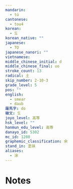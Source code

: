 ```yaml
---
mandarin:
  - tú
cantonese:
  - tou4
korean:
  - 도
korean_native: ""
japanese:
  - TO
japanese_nanori: ""
vietnamese:
middle_chinese_initial: d
middle_chinese_final: uo
stroke_count: 13
radical: 土
skip_number: 2-10-3
grade_level: 5
pos: ""
english:
  - smear
  - daub
羅馬字: do
韓文: 도
joyo_level: 高等
hsk_level: ""
hanmun_edu_level: 高等
danayo_id: 5302
mc_id: 1280
graphemic_classification: 余
stand_in: 塗抹
aliases:
  - 涂
---
```


# Notes
